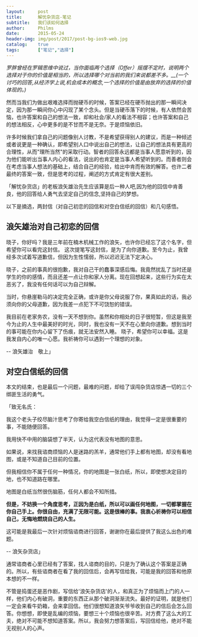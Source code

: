 ```yaml
---
layout: 	post
title: 		解忧杂货店-笔记
subtitle:	我们该如何选择
author: 	Philms 
date: 		2015-05-24
header-img: img/post/2017/post-bg-ios9-web.jpg
catalog: 	true
tags: 		["笔记","选择"]
---
```


_罗胖曾经在罗辑思维中说过，当你面临两个选择（Offer）摇摆不定时，说明两个选择对于你的价值是相当的，所以选择哪个对当前的我们来说都差不多。__(一个讨巧的回答,从经济学上说,机会成本的概念,一个选择的价值是由放弃的选择的价值体现的。)_

然而当我们为做出艰难选择而抛硬币的时候，答案已经在硬币抛出的那一瞬间决定，因为那一瞬间你心中闪现了某个念头。但是当硬币落下的时候，有人依然会苦恼，也许答案和自己的想法一致，却和社会/家人的看法不相容；也许答案和自己的想法相反，心中更多的是不甘而不是无奈。于是烦恼依旧。

许多时候我们拿自己的问题像别人讨教，不是希望获得别人的建议，而是一种倾述或者说更是一种确认，即希望别人口中说出自己的想法，让自己的想法具有更高的合理性，从而"理所当然"的采取行动。智者的回答永远都是当事人愿意听到的，因为他们能听出当事人内心的看法，说出的也肯定是当事人希望听到的。而善者则会在考虑当事人想法的基础上，结合自己的经验，给出中肯而有效的解答。也许二者最终的答案一致，但是思考的过程，阐述的方式肯定有很大差别。

「解忧杂货店」的老板浪矢雄治先生应该算是后一种人吧,因为他的回信中肯善良，他的回答给人勇气去坚定自己的信念,坚持自己的梦想。

以下是摘选，两封信（对自己初恋的回信和对空白信纸的回信）和几句感悟。

## 浪矢雄治对自己初恋的回信

晓子，你好吗？我是三年前在楠木机械工作的浪矢，也许你已经忘了这个名字，但希望你可以看完这封信。
这次提笔写这封信，是为了向你道歉。至今为止，我曾经多次试着写道歉信，但因为生性懦弱，所以迟迟无法下定决心。

晓子，之前的事真的很抱歉，我对自己干的蠢事深感后悔。我竟然扰乱了当时还是学生的你的感情，而且还差一点让你和家人分离。现在回想起来，这些行为实在太恶劣了，我没有任何话可以为自己辩解。

当时，你悬崖勒马的决定完全正确，或许是你父母说服了你，果真如此的话，我必须向你的父母道歉，因为我差一点犯下不可饶恕的错误。

我目前在老家务农，没有一天不想到你。虽然和你相处的日子很短暂，但这是我至今为止的人生中最美好的时光，同时，我也没有一天不在心里向你道歉。想到当时的事可能在你内心留下了伤痕，就无法安然入睡。
晓子，希望你可以幸福。这是我发自内心的唯一心愿。我祈祷你可以遇到一个理想的对象。

-- 浪矢雄治　敬上」

## 对空白信纸的回信


本文的结束，也是最后一个问题，最难的问题，却给了误闯杂货店惊遇一切的三个绑匪生活的勇气。

「致无名氏：

我这个老头子绞尽脑汁思考了你寄给我空白信纸的理由，我觉得一定是很重要的事，不能随便回答。

我用快不中用的脑袋想了半天，认为这代表没有地图的意思。

如果说，来找我谘商烦恼的人是迷路的羔羊，通常他们手上都有地图，却没有看地图，或是不知道自己目前的位置。

但我相信你不属于任何一种情况，你的地图是一张白纸，所以，即使想决定目的地，也不知道路在哪里。

地图是白纸当然很伤脑筋，任何人都会不知所措。

**但是，不妨换一个角度思考，正因为是白纸，所以可以画任何地图，一切都掌握在你自己手上。你很自由，充满了无限可能。这是很棒的事。我衷心祈祷你可以相信自己，无悔地燃烧自己的人生。**

这可能是我最后一次针对烦恼谘商进行回答，谢谢你在最后提供了我这么出色的难题。

-- 浪矢杂货店」

通常谘商者心里已经有了答案，找人谘商的目的，只是为了确认这个答案是正确的。所以，有些谘商者在看了我的回信后，会再写信给我，可能是我的回答和他原本想的不一样。

不管是捣蛋还是恶作剧，写信给'浪矢杂货店'的人，和真正为了烦恼而上门的人一样，他们内心有破洞，重要的东西正从那个破洞渐渐流失。最好的证明，就是他们一定会来看牛奶箱，会来拿回信。他们很想知道浪矢爷爷收到自己的信后会怎么回答。你想想，即使是乱编的烦恼，要想三十个烦恼也很辛苦。对方费了这么大的工夫，绝对不可能不想知道答案。所以，我会努力想答案后，写回信给他，绝对不能无视别人的心声。